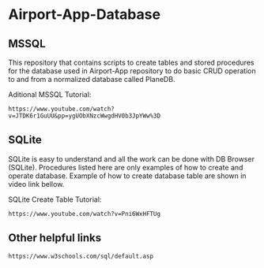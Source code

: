 # Airport-App-Database

## MSSQL
This repository that contains scripts to create tables and stored procedures for the database used in Airport-App repository to do basic CRUD operation to and from a normalized database called PlaneDB. 

Aditional MSSQL Tutorial:

```
https://www.youtube.com/watch?v=JTDK6r1GuUU&pp=ygUObXNzcWwgdHV0b3JpYWw%3D
```

## SQLite

SQLite is easy to understand and all the work can be done with DB Browser (SQLite). Procedures listed here are only examples of how to create and operate database. Example of how to create database table are shown in video link bellow.

SQLite Create Table Tutorial:

```
https://www.youtube.com/watch?v=Pni6WxHFTUg
```

## Other helpful links

```
https://www.w3schools.com/sql/default.asp
```
